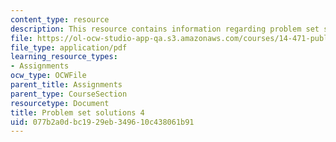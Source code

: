 ```yaml
---
content_type: resource
description: This resource contains information regarding problem set solutions 4.
file: https://ol-ocw-studio-app-qa.s3.amazonaws.com/courses/14-471-public-economics-i-fall-2012/077b2a0dbc1929eb349610c438061b91_MIT14_471F12_pset4_sol.pdf
file_type: application/pdf
learning_resource_types:
- Assignments
ocw_type: OCWFile
parent_title: Assignments
parent_type: CourseSection
resourcetype: Document
title: Problem set solutions 4
uid: 077b2a0d-bc19-29eb-3496-10c438061b91
---
```

